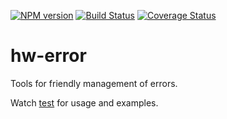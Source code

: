 [![NPM version](https://badge.fury.io/js/hw-error.svg)](http://badge.fury.io/js/hw-error)
[![Build Status](https://travis-ci.org/openhoat/hw-error.png?branch=master)](https://travis-ci.org/openhoat/hw-error)
[![Coverage Status](https://coveralls.io/repos/openhoat/hw-error/badge.svg?branch=master&service=github)](https://coveralls.io/github/openhoat/hw-error?branch=master)

# hw-error

Tools for friendly management of errors.

Watch [test](test) for usage and examples.